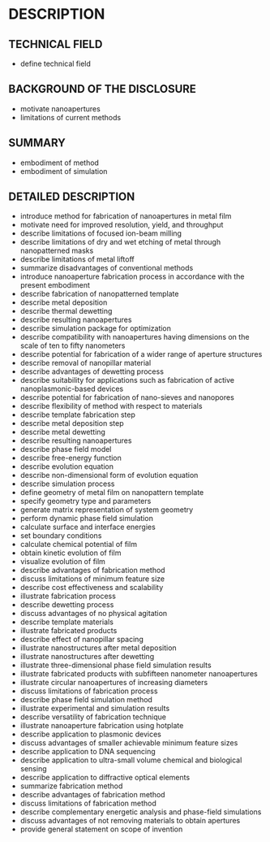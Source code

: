 # DESCRIPTION

## TECHNICAL FIELD

- define technical field

## BACKGROUND OF THE DISCLOSURE

- motivate nanoapertures
- limitations of current methods

## SUMMARY

- embodiment of method
- embodiment of simulation

## DETAILED DESCRIPTION

- introduce method for fabrication of nanoapertures in metal film
- motivate need for improved resolution, yield, and throughput
- describe limitations of focused ion-beam milling
- describe limitations of dry and wet etching of metal through nanopatterned masks
- describe limitations of metal liftoff
- summarize disadvantages of conventional methods
- introduce nanoaperture fabrication process in accordance with the present embodiment
- describe fabrication of nanopatterned template
- describe metal deposition
- describe thermal dewetting
- describe resulting nanoapertures
- describe simulation package for optimization
- describe compatibility with nanoapertures having dimensions on the scale of ten to fifty nanometers
- describe potential for fabrication of a wider range of aperture structures
- describe removal of nanopillar material
- describe advantages of dewetting process
- describe suitability for applications such as fabrication of active nanoplasmonic-based devices
- describe potential for fabrication of nano-sieves and nanopores
- describe flexibility of method with respect to materials
- describe template fabrication step
- describe metal deposition step
- describe metal dewetting
- describe resulting nanoapertures
- describe phase field model
- describe free-energy function
- describe evolution equation
- describe non-dimensional form of evolution equation
- describe simulation process
- define geometry of metal film on nanopattern template
- specify geometry type and parameters
- generate matrix representation of system geometry
- perform dynamic phase field simulation
- calculate surface and interface energies
- set boundary conditions
- calculate chemical potential of film
- obtain kinetic evolution of film
- visualize evolution of film
- describe advantages of fabrication method
- discuss limitations of minimum feature size
- describe cost effectiveness and scalability
- illustrate fabrication process
- describe dewetting process
- discuss advantages of no physical agitation
- describe template materials
- illustrate fabricated products
- describe effect of nanopillar spacing
- illustrate nanostructures after metal deposition
- illustrate nanostructures after dewetting
- illustrate three-dimensional phase field simulation results
- illustrate fabricated products with subfifteen nanometer nanoapertures
- illustrate circular nanoapertures of increasing diameters
- discuss limitations of fabrication process
- describe phase field simulation method
- illustrate experimental and simulation results
- describe versatility of fabrication technique
- illustrate nanoaperture fabrication using hotplate
- describe application to plasmonic devices
- discuss advantages of smaller achievable minimum feature sizes
- describe application to DNA sequencing
- describe application to ultra-small volume chemical and biological sensing
- describe application to diffractive optical elements
- summarize fabrication method
- describe advantages of fabrication method
- discuss limitations of fabrication method
- describe complementary energetic analysis and phase-field simulations
- discuss advantages of not removing materials to obtain apertures
- provide general statement on scope of invention

